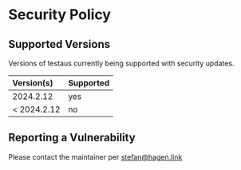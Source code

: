 # Security Policy

## Supported Versions

Versions of testaus currently being supported with security updates.

| Version(s)  | Supported |
|:------------|:----------|
| 2024.2.12   | yes       |
| < 2024.2.12 | no        |

## Reporting a Vulnerability

Please contact the maintainer per stefan@hagen.link

